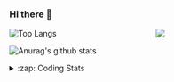 ### Hi there 👋

<!--
**tao8687/tao8687** is a ✨ _special_ ✨ repository because its `README.md` (this file) appears on your GitHub profile.

Here are some ideas to get you started:

- 🔭 I’m currently working on ...
- 🌱 I’m currently learning ...
- 👯 I’m looking to collaborate on ...
- 🤔 I’m looking for help with ...
- 💬 Ask me about ...
- 📫 How to reach me: ...
- 😄 Pronouns: ...
- ⚡ Fun fact: ...
-->

<img align='right' src="https://media.giphy.com/media/M9gbBd9nbDrOTu1Mqx/giphy.gif" width="240">

  
![Top Langs](https://github-readme-stats.vercel.app/api/top-langs/?username=tao8687&layout=compact&title_color=23238E&text_color=A67D3D)

![Anurag's github stats](https://github-readme-stats.vercel.app/api?username=tao8687&show_icons=true&&text_color=A67D3D&title_color=23238E&show_icons=false&count_private=true&hide=stars)

<details>
  <summary>:zap: Coding Stats</summary>
  <br>
    
<!--START_SECTION:waka-->
![Code Time](http://img.shields.io/badge/Code%20Time-1%2C948%20hrs%2021%20mins-blue)

![Profile Views](http://img.shields.io/badge/Profile%20Views-0-blue)

**🐱 My GitHub Data** 

> 📦 1.5 MB Used in GitHub's Storage 
 > 
> 🚫 Not Opted to Hire
 > 
> 📜 62 Public Repositories 
 > 
> 🔑 24 Private Repositories 
 > 
**I'm an Early 🐤** 

```text
🌞 Morning                1695 commits        ██████████████████████░░░   88.84 % 
🌆 Daytime                90 commits          █░░░░░░░░░░░░░░░░░░░░░░░░   04.72 % 
🌃 Evening                119 commits         ██░░░░░░░░░░░░░░░░░░░░░░░   06.24 % 
🌙 Night                  4 commits           ░░░░░░░░░░░░░░░░░░░░░░░░░   00.21 % 
```
📅 **I'm Most Productive on Wednesday** 

```text
Monday                   274 commits         ████░░░░░░░░░░░░░░░░░░░░░   14.36 % 
Tuesday                  260 commits         ███░░░░░░░░░░░░░░░░░░░░░░   13.63 % 
Wednesday                331 commits         ████░░░░░░░░░░░░░░░░░░░░░   17.35 % 
Thursday                 254 commits         ███░░░░░░░░░░░░░░░░░░░░░░   13.31 % 
Friday                   270 commits         ████░░░░░░░░░░░░░░░░░░░░░   14.15 % 
Saturday                 264 commits         ███░░░░░░░░░░░░░░░░░░░░░░   13.84 % 
Sunday                   255 commits         ███░░░░░░░░░░░░░░░░░░░░░░   13.36 % 
```


📊 **This Week I Spent My Time On** 

```text
🕑︎ Time Zone: Asia/Shanghai

💬 Programming Languages: 
CMake                    1 hr 5 mins         ████████░░░░░░░░░░░░░░░░░   30.34 % 
Markdown                 59 mins             ███████░░░░░░░░░░░░░░░░░░   27.83 % 
YAML                     36 mins             ████░░░░░░░░░░░░░░░░░░░░░   16.85 % 
Python                   22 mins             ███░░░░░░░░░░░░░░░░░░░░░░   10.61 % 
C++                      22 mins             ███░░░░░░░░░░░░░░░░░░░░░░   10.23 % 

🔥 Editors: 
VS Code                  3 hrs 35 mins       █████████████████████████   100.00 % 

🐱‍💻 Projects: 
LIO-SAM                  1 hr 10 mins        ████████░░░░░░░░░░░░░░░░░   32.80 % 
tami_ws                  1 hr 1 min          ███████░░░░░░░░░░░░░░░░░░   28.65 % 
VINS-Fusion              27 mins             ███░░░░░░░░░░░░░░░░░░░░░░   12.57 % 
BossMatchJobHunter       26 mins             ███░░░░░░░░░░░░░░░░░░░░░░   12.14 % 
ws_livox                 17 mins             ██░░░░░░░░░░░░░░░░░░░░░░░   08.10 % 

💻 Operating System: 
Linux                    3 hrs 35 mins       █████████████████████████   100.00 % 
```

**I Mostly Code in C++** 

```text
C++                      11 repos            ████████░░░░░░░░░░░░░░░░░   32.35 % 
Python                   9 repos             ███████░░░░░░░░░░░░░░░░░░   26.47 % 
JavaScript               2 repos             █░░░░░░░░░░░░░░░░░░░░░░░░   05.88 % 
Batchfile                1 repo              █░░░░░░░░░░░░░░░░░░░░░░░░   02.94 % 
HTML                     1 repo              █░░░░░░░░░░░░░░░░░░░░░░░░   02.94 % 
```



**Timeline**

![Lines of Code chart](https://raw.githubusercontent.com/tao8687/tao8687/master/assets/bar_graph.png)


 Last Updated on 02/04/2025 01:48:38 UTC
<!--END_SECTION:waka-->
</details>
